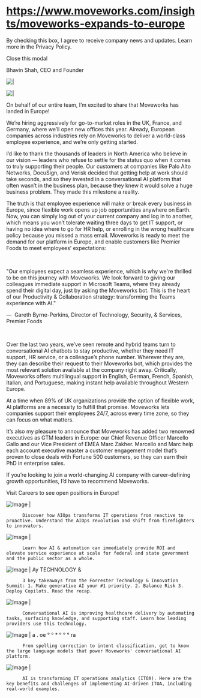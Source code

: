 # https://www.moveworks.com/insights/moveworks-expands-to-europe

By checking this box, I agree to receive company news and updates. Learn more in the Privacy Policy.







  Close this modal
  



Bhavin Shah, CEO and Founder


![ | ](https://www.moveworks.com/hubfs/43-mw-blog-EUOfficesOpen-01.jpg)

![ | ](https://www.moveworks.com/hubfs/43-mw-blog-EUOfficesOpen-01.jpg)

On behalf of our entire team, I’m excited to share that Moveworks has landed in Europe! 

We’re hiring aggressively for go-to-market roles in the UK, France, and Germany, where we’ll open new offices this year. Already, European companies across industries rely on Moveworks to deliver a world-class employee experience, and we’re only getting started.

I’d like to thank the thousands of leaders in North America who believe in our vision — leaders who refuse to settle for the status quo when it comes to truly supporting their people. Our customers at companies like Palo Alto Networks, DocuSign, and Verisk decided that getting help at work should take seconds, and so they invested in a conversational AI platform that often wasn’t in the business plan, because they knew it would solve a huge business problem. They made this milestone a reality.

The truth is that employee experience will make or break every business in Europe, since flexible work opens up job opportunities anywhere on Earth. Now, you can simply log out of your current company and log in to another, which means you won’t tolerate waiting three days to get IT support, or having no idea where to go for HR help, or enrolling in the wrong healthcare policy because you missed a mass email. Moveworks is ready to meet the demand for our platform in Europe, and enable customers like Premier Foods to meet employees’ expectations:

 

"Our employees expect a seamless experience, which is why we're thrilled to be on this journey with Moveworks. We look forward to giving our colleagues immediate support in Microsoft Teams, where they already spend their digital day, just by asking the Moveworks bot. This is the heart of our Productivity & Collaboration strategy: transforming the Teams experience with AI."

—  Gareth Byrne-Perkins, Director of Technology, Security, & Services, Premier Foods

 

Over the last two years, we’ve seen remote and hybrid teams turn to conversational AI chatbots to stay productive, whether they need IT support, HR service, or a colleague’s phone number. Wherever they are, they can describe their request to their Moveworks bot, which provides the most relevant solution available at the company right away. Critically, Moveworks offers multilingual support in English, German, French, Spanish, Italian, and Portuguese, making instant help available throughout Western Europe. 

At a time when 89% of UK organizations provide the option of flexible work, AI platforms are a necessity to fulfill that promise. Moveworks lets companies support their employees 24/7, across every time zone, so they can focus on what matters. 

It’s also my pleasure to announce that Moveworks has added two renowned executives as GTM leaders in Europe: our Chief Revenue Officer Marcello Gallo and our Vice President of EMEA Marc Zakher. Marcello and Marc help each account executive master a customer engagement model that’s proven to close deals with Fortune 500 customers, so they can earn their PhD in enterprise sales.

If you’re looking to join a world-changing AI company with career-defining growth opportunities, I’d have to recommend Moveworks.

Visit Careers to see open positions in Europe!

![Image | ](https://www.moveworks.com/hs-fs/hubfs/AIOps-featured-image.png)


          Discover how AIOps transforms IT operations from reactive to proactive. Understand the AIOps revolution and shift from firefighters to innovators.
        

![Image | ](https://www.moveworks.com/hs-fs/hubfs/Public-Sector-Convo-AI.png)


          Learn how AI & automation can immediately provide ROI and elevate service experience at scale for federal and state government and the public sector as a whole.
        

![Image | Ay TECHNOLOGY &](https://www.moveworks.com/hs-fs/hubfs/Forrester%20T%26I%20%281%29.png)


          3 key takeaways from the Forrester Technology & Innovation Summit: 1. Make generative AI your #1 priority. 2. Balance Risk 3. Deploy Copilots. Read the recap.
        

![Image | ](https://www.moveworks.com/hs-fs/hubfs/healthcare-test.png)


          Conversational AI is improving healthcare delivery by automating tasks, surfacing knowledge, and supporting staff. Learn how leading providers use this technology.
        

![Image | a . oe ° ° * ° ° ° ra](https://www.moveworks.com/hs-fs/hubfs/Moveworks_LLM_Feature.png)


          From spelling correction to intent classification, get to know the large language models that power Moveworks' conversational AI platform.
        

![Image | ](https://www.moveworks.com/hs-fs/hubfs/ITOA_feature.png)


          AI is transforming IT operations analytics (ITOA). Here are the key benefits and challenges of implementing AI-driven ITOA, including real-world examples.
        

